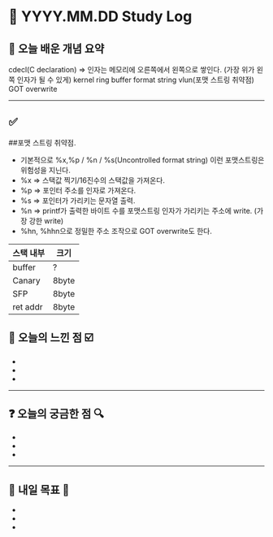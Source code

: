 # 📅 YYYY.MM.DD Study Log

## 📌 오늘 배운 개념 요약

cdecl(C declaration) => 인자는 메모리에 오른쪽에서 왼쪽으로 쌓인다. (가장 위가 왼쪽 인자가 될 수 있게)
kernel ring buffer
format string vlun(포맷 스트링 취약점)
GOT overwrite

---

## ✅ 

##포맷 스트링 취약점.
- 기본적으로 %x,%p / %n / %s(Uncontrolled format string) 이런 포맷스트링은 위험성을 지닌다.
- %x => 스택값 찍기/16진수의 스택값을 가져온다.
- %p => 포인터 주소를 인자로 가져온다.
- %s => 포인터가 가리키는 문자열 출력.
- %n => printf가 출력한 바이트 수를 포맷스트링 인자가 가리키는 주소에 write. (가장 강한 write)
- %hn, %hhn으로 정밀한 주소 조작으로 GOT overwrite도 한다.

|스택 내부|크기|
|---|---|
|buffer|?|
|Canary|8byte|
|SFP|8byte|
|ret addr|8byte|

## 🧠 오늘의 느낀 점 ☑️

-
- 
- 

---

## ❓ 오늘의 궁금한 점 🔍

-
- 
- 

---

## 🔖 내일 목표 🎯

- 
- 
-


